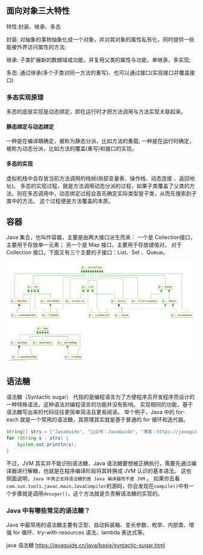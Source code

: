 ## 面向对象三大特性
特性:封装、继承、多态 

封装: 对抽象的事物抽象化成一个对象，并对其对象的属性私有化，同时提供一些能被外界访问属性的方法; 

继承: 子类扩展新的数据域或功能，并复用父类的属性与功能，单继承，多实现; 

多态: 通过继承(多个子类对同一方法的重写)、也可以通过接口(实现接口并覆盖接口)
### 多态实现原理
多态的底层实现是动态绑定，即在运行时才把方法调用与方法实现关联起来。

#### 静态绑定与动态绑定
一种是在编译期确定，被称为静态分派，比如方法的重载; 一种是在运行时确定，被称为动态分派，比如方法的覆盖(重写)和接口的实现。

#### 多态的实现
虚拟机栈中会存放当前方法调用的栈帧(局部变量表、操作栈、动态连接 、返回地址)。
多态的实现过程，就是方法调用动态分派的过程，如果子类覆盖了父类的方法，则在多态调用中，动态绑定过程会首先确定实际类型是子类，从而先搜索到子类中的方法。
这个过程便是方法覆盖的本质。


## 容器
Java 集合，也叫作容器，主要是由两大接口派生而来：
一个是 Collection接口，主要用于存放单一元素；
另一个是 Map 接口，主要用于存放键值对。
对于Collection 接口，下面又有三个主要的子接口：List、Set 、Queue。

![图片2](../../src/main/resources/static/image/base/container.png)


## 语法糖
语法糖（Syntactic sugar） 代指的是编程语言为了方便程序员开发程序而设计的一种特殊语法，这种语法对编程语言的功能并没有影响。
实现相同的功能，基于语法糖写出来的代码往往更简单简洁且更易阅读。
举个例子，Java 中的 for-each 就是一个常用的语法糖，其原理其实就是基于普通的 for 循环和迭代器。

```java
String[] strs = {"JavaGuide", "公众号：JavaGuide", "博客：https://javaguide.cn/"};
for (String s : strs) {
    System.out.println(s);
}
```

不过，JVM 其实并不能识别语法糖，Java 语法糖要想被正确执行，需要先通过编译器进行解糖，也就是在程序编译阶段将其转换成 JVM 认识的基本语法。
这也侧面说明，`Java 中真正支持语法糖的是 Java 编译器而不是 JVM` 。
如果你去看`com.sun.tools.javac.main.JavaCompiler`的源码，你会发现在`compile()`中有一个步骤就是调用`desugar()`，这个方法就是负责解语法糖的实现的。

### Java 中有哪些常见的语法糖？
Java 中最常用的语法糖主要有泛型、自动拆装箱、变长参数、枚举、内部类、增强 for 循环、try-with-resources 语法、lambda 表达式等。

java 语法糖 https://javaguide.cn/java/basis/syntactic-sugar.html

